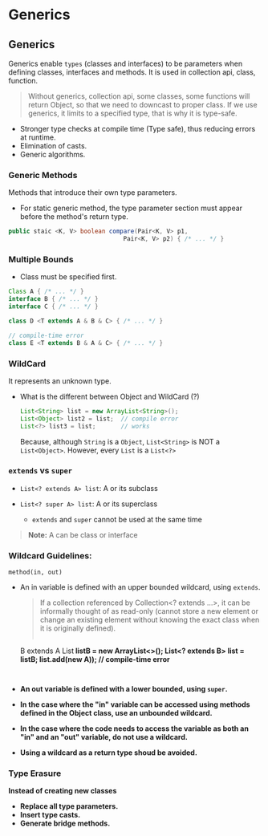 # Generics

## Generics
Generics enable `types` (classes and interfaces) to be parameters when defining classes, interfaces and methods. It is used in collection api, class, function.

> Without generics, collection api, some classes, some functions will return Object, so that we need to downcast to proper class. If we use generics, it limits to a specified type, that is why it is type-safe.

* Stronger type checks at compile time (Type safe), thus reducing errors at runtime.
* Elimination of casts.
* Generic algorithms.

### Generic Methods
Methods that introduce their own type parameters.

* For static generic method, the type parameter section must appear before the method's return type.

```java
public staic <K, V> boolean compare(Pair<K, V> p1, 
                                Pair<K, V> p2) { /* ... */ }
```

### Multiple Bounds
* Class must be specified first.

```java
Class A { /* ... */ }
interface B { /* ... */ }
interface C { /* ... */ }

class D <T extends A & B & C> { /* ... */ }

// compile-time error
class E <T extends B & A & C> { /* ... */ }
```

### WildCard
It represents an unknown type.

* What is the different between Object and WildCard (?)

    ```java
    List<String> list = new ArrayList<String>();
    List<Object> list2 = list;  // compile error
    List<?> list3 = list;       // works
    ```
    Because, although `String` is a `Object`, `List<String>` is NOT a `List<Object>`. However, every `List` is a `List<?>`

### `extends` vs `super`
* `List<? extends A> list`: A or its subclass
* `List<? super A> list`: A or its superclass

  * `extends` and `super` cannot be used at the same time
> **Note:** A can be class or interface

### Wildcard Guidelines: 
`method(in, out)`

* An in variable is defined with an upper bounded wildcard, using `extends`.

  > If a collection referenced by Collection<? extends ...>, it can be informally thought of as read-only (cannot store a new element or change an existing element without knowing the exact class when it is originally defined).
  > ```java
  B extends A
  List<B> listB = new ArrayList<>();
  List<? extends B> list = listB;
  list.add(new A));     // compile-time error
  ```


* An out variable is defined with a lower bounded, using `super`.
* In the case where the "in" variable can be accessed using methods defined in the Object class, use an unbounded wildcard.
* In the case where the code needs to access the variable as both an "in" and an "out" variable, do not use a wildcard.
* Using a wildcard as a return type shoud be avoided.

### Type Erasure
Instead of creating new classes
* Replace all type parameters.
* Insert type casts.
* Generate bridge methods.